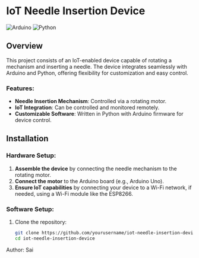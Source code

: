 # IoT Needle Insertion Device

![Arduino](https://img.shields.io/badge/Arduino-000000?style=flat&logo=arduino&logoColor=white)
![Python](https://img.shields.io/badge/Python-3776AB?style=flat&logo=python&logoColor=white)

## Overview

This project consists of an IoT-enabled device capable of rotating a mechanism and inserting a needle. The device integrates seamlessly with Arduino and Python, offering flexibility for customization and easy control.

### Features:
- **Needle Insertion Mechanism**: Controlled via a rotating motor.
- **IoT Integration**: Can be controlled and monitored remotely.
- **Customizable Software**: Written in Python with Arduino firmware for device control.

## Installation

### Hardware Setup:
1. **Assemble the device** by connecting the needle mechanism to the rotating motor.
2. **Connect the motor** to the Arduino board (e.g., Arduino Uno).
3. **Ensure IoT capabilities** by connecting your device to a Wi-Fi network, if needed, using a Wi-Fi module like the ESP8266.

### Software Setup:
1. Clone the repository:
   ```bash
   git clone https://github.com/yourusername/iot-needle-insertion-device.git
   cd iot-needle-insertion-device

Author: Sai
